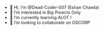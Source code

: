 - 👋 Hi, I’m @Dead-Coder-007 (Eshan Chawla)
- 👀 I’m interested in Big Proects Only
- 🌱 I’m currently learning ALOT !
- 💞️ I’m looking to collaborate on OSCORP

<!---
Dead-Coder-007/Dead-Coder-007 is a ✨ special ✨ repository because its `README.md` (this file) appears on your GitHub profile.
You can click the Preview link to take a look at your changes.
--->
